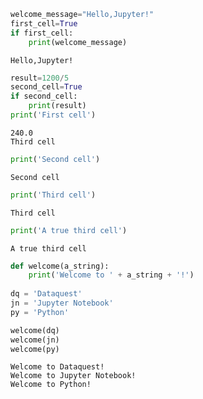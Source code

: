 

```python
welcome_message="Hello,Jupyter!"
first_cell=True
if first_cell:
    print(welcome_message)
```

    Hello,Jupyter!



```python
result=1200/5
second_cell=True
if second_cell:
    print(result)
print('First cell')    
```

    240.0
    Third cell



```python
print('Second cell')
```

    Second cell



```python
print('Third cell')
```

    Third cell



```python
print('A true third cell')
```

    A true third cell



```python
def welcome(a_string):
    print('Welcome to ' + a_string + '!')
    
dq = 'Dataquest'
jn = 'Jupyter Notebook'
py = 'Python'
```


```python
welcome(dq)
welcome(jn)
welcome(py)
```

    Welcome to Dataquest!
    Welcome to Jupyter Notebook!
    Welcome to Python!



```python

```
